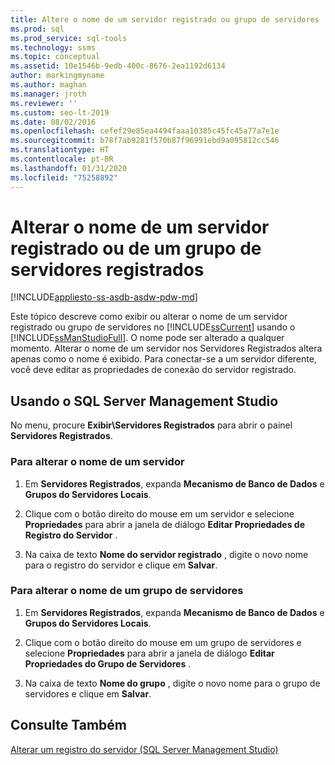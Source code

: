 ```yaml
---
title: Altere o nome de um servidor registrado ou grupo de servidores
ms.prod: sql
ms.prod_service: sql-tools
ms.technology: ssms
ms.topic: conceptual
ms.assetid: 10e1546b-9edb-400c-8676-2ea1192d6134
author: markingmyname
ms.author: maghan
ms.manager: jroth
ms.reviewer: ''
ms.custom: seo-lt-2019
ms.date: 08/02/2016
ms.openlocfilehash: cefef29e85ea4494faaa10385c45fc45a77a7e1e
ms.sourcegitcommit: b78f7ab9281f570b87f96991ebd9a095812cc546
ms.translationtype: HT
ms.contentlocale: pt-BR
ms.lasthandoff: 01/31/2020
ms.locfileid: "75258892"
---
```

# <a name="change-the-name-of-registered-server-or-registered-server-group"></a>Alterar o nome de um servidor registrado ou de um grupo de servidores registrados

[!INCLUDE[appliesto-ss-asdb-asdw-pdw-md](../../includes/appliesto-ss-asdb-asdw-pdw-md.md)]

Este tópico descreve como exibir ou alterar o nome de um servidor registrado ou grupo de servidores no [!INCLUDE[ssCurrent](../../includes/sscurrent-md.md)] usando o [!INCLUDE[ssManStudioFull](../../includes/ssmanstudiofull-md.md)]. O nome pode ser alterado a qualquer momento. Alterar o nome de um servidor nos Servidores Registrados altera apenas como o nome é exibido. Para conectar-se a um servidor diferente, você deve editar as propriedades de conexão do servidor registrado.  
  
## <a name="SSMSProcedure"></a> Usando o SQL Server Management Studio

No menu, procure **Exibir\\Servidores Registrados** para abrir o painel **Servidores Registrados**.

### <a name="to-change-the-name-of-a-server"></a>Para alterar o nome de um servidor

1. Em **Servidores Registrados**, expanda **Mecanismo de Banco de Dados** e **Grupos do Servidores Locais**.  

2. Clique com o botão direito do mouse em um servidor e selecione **Propriedades** para abrir a janela de diálogo **Editar Propriedades de Registro do Servidor** .

3. Na caixa de texto **Nome do servidor registrado** , digite o novo nome para o registro do servidor e clique em **Salvar**.  

### <a name="to-change-the-name-of-a-server-group"></a>Para alterar o nome de um grupo de servidores  

1. Em **Servidores Registrados**, expanda **Mecanismo de Banco de Dados** e **Grupos do Servidores Locais**.  

2. Clique com o botão direito do mouse em um grupo de servidores e selecione **Propriedades** para abrir a janela de diálogo **Editar Propriedades do Grupo de Servidores** . 

3. Na caixa de texto **Nome do grupo** , digite o novo nome para o grupo de servidores e clique em **Salvar**.  

## <a name="see-also"></a>Consulte Também

[Alterar um registro do servidor &#40;SQL Server Management Studio&#41;](../../tools/sql-server-management-studio/change-a-server-s-registration-sql-server-management-studio.md)